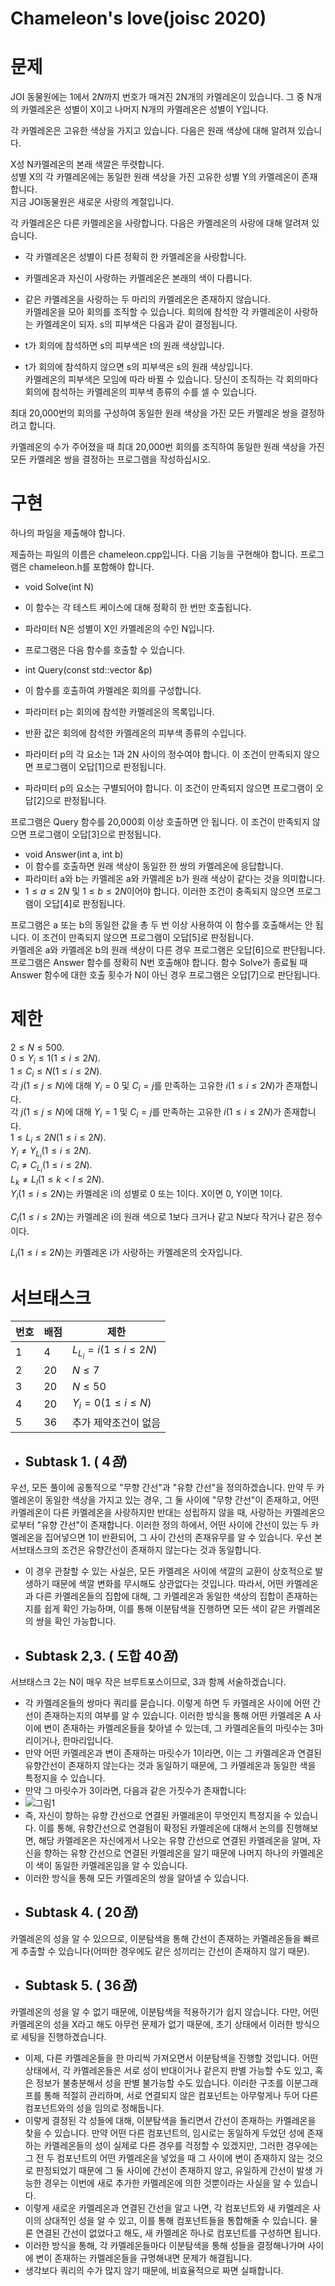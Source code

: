 # Chameleon's love(joisc 2020)
# 문제
JOI 동물원에는 1에서 $2N$까지 번호가 매겨진 2N개의 카멜레온이 있습니다. 그 중 N개의 카멜레온은 성별이 X이고 나머지 N개의 카멜레온은 성별이 Y입니다.   

각 카멜레온은 고유한 색상을 가지고 있습니다. 다음은 원래 색상에 대해 알려져 있습니다.   

X성 N카멜레온의 본래 색깔은 뚜렷합니다.   
성별 X의 각 카멜레온에는 동일한 원래 색상을 가진 고유한 성별 Y의 카멜레온이 존재합니다.   
지금 JOI동물원은 새로운 사랑의 계절입니다.   

각 카멜레온은 다른 카멜레온을 사랑합니다. 다음은 카멜레온의 사랑에 대해 알려져 있습니다.
+ 각 카멜레온은 성별이 다른 정확히 한 카멜레온을 사랑합니다.
+ 카멜레온과 자신이 사랑하는 카멜레온은 본래의 색이 다릅니다.
+ 같은 카멜레온을 사랑하는 두 마리의 카멜레온은 존재하지 않습니다.   
카멜레온을 모아 회의를 조직할 수 있습니다. 회의에 참석한 각 카멜레온이 사랑하는 카멜레온이 되자. s의 피부색은 다음과 같이 결정됩니다.

+ t가 회의에 참석하면 s의 피부색은 t의 원래 색상입니다.   
+ t가 회의에 참석하지 않으면 s의 피부색은 s의 원래 색상입니다.   
카멜레온의 피부색은 모임에 따라 바뀔 수 있습니다. 당신이 조직하는 각 회의마다 회의에 참석하는 카멜레온의 피부색 종류의 수를 셀 수 있습니다.   
   
최대 20,000번의 회의를 구성하여 동일한 원래 색상을 가진 모든 카멜레온 쌍을 결정하려고 합니다.   
   
카멜레온의 수가 주어졌을 때 최대 20,000번 회의를 조직하여 동일한 원래 색상을 가진 모든 카멜레온 쌍을 결정하는 프로그램을 작성하십시오.   
# 구현   
하나의 파일을 제출해야 합니다.   
   
제출하는 파일의 이름은 chameleon.cpp입니다. 다음 기능을 구현해야 합니다. 프로그램은 chameleon.h를 포함해야 합니다.   
   
+ void Solve(int N)
+ 이 함수는 각 테스트 케이스에 대해 정확히 한 번만 호출됩니다.
+ 파라미터 N은 성별이 X인 카멜레온의 수인 N입니다.
+ 프로그램은 다음 함수를 호출할 수 있습니다.
   
+ int Query(const std::vector &p)
+ 이 함수를 호출하여 카멜레온 회의를 구성합니다.
+ 파라미터 p는 회의에 참석한 카멜레온의 목록입니다.
+ 반환 값은 회의에 참석한 카멜레온의 피부색 종류의 수입니다.
+ 파라미터 p의 각 요소는 1과 2N 사이의 정수여야 합니다. 이 조건이 만족되지 않으면 프로그램이 오답[1]으로 판정됩니다.
+ 파라미터 p의 요소는 구별되어야 합니다. 이 조건이 만족되지 않으면 프로그램이 오답[2]으로 판정됩니다.   
   
프로그램은 Query 함수를 20,000회 이상 호출하면 안 됩니다. 이 조건이 만족되지 않으면 프로그램이 오답[3]으로 판정됩니다.
+ void Answer(int a, int b)
+ 이 함수를 호출하면 원래 색상이 동일한 한 쌍의 카멜레온에 응답합니다.
+ 파라미터 a와 b는 카멜레온 a와 카멜레온 b가 원래 색상이 같다는 것을 의미합니다.
+ $1 ≤ a ≤ 2N$ 및 $1 ≤ b ≤ 2N$이어야 합니다. 이러한 조건이 충족되지 않으면 프로그램이 오답[4]로 판정됩니다.
   
프로그램은 a 또는 b의 동일한 값을 총 두 번 이상 사용하여 이 함수를 호출해서는 안 됩니다. 이 조건이 만족되지 않으면 프로그램이 오답[5]로 판정됩니다.   
카멜레온 a와 카멜레온 b의 원래 색상이 다른 경우 프로그램은 오답[6]으로 판단됩니다.   
프로그램은 Answer 함수를 정확히 N번 호출해야 합니다. 함수 Solve가 종료될 때 Answer 함수에 대한 호출 횟수가 N이 아닌 경우 프로그램은 오답[7]으로 판단됩니다.
# 제한   
$2 ≤ N ≤ 500$.   
$0 ≤ Y_i ≤ 1(1 ≤ i ≤ 2N)$.   
$1 ≤ C_i ≤ N(1 ≤ i ≤ 2N)$.   
각 $j(1 ≤ j ≤ N)$에 대해 $Y_i = 0$ 및 $C_i = j$를 만족하는 고유한 $i(1 ≤ i ≤ 2N)$가 존재합니다.   
각 $j(1 ≤ j ≤ N)$에 대해 $Y_i = 1$ 및 $C_i = j$를 만족하는 고유한 $i(1 ≤ i ≤ 2N)$가 존재합니다.   
$1 ≤ L_i ≤ 2N(1 ≤ i ≤ 2N)$.   
$Y_i ≠ Y_{L_i} (1 ≤ i ≤ 2N)$.   
$C_i ≠ C_{L_i}(1 ≤ i ≤ 2N)$.   
$L_k ≠ L_l(1 ≤ k < l ≤ 2N)$.   
$Y_i(1≤i≤2N)$는 카멜레온 i의 성별로 0 또는 1이다. X이면 0, Y이면 1이다.   
   
$C_i(1≤i≤2N)$는 카멜레온 i의 원래 색으로 1보다 크거나 같고 N보다 작거나 같은 정수이다.   
   
$L_i(1 ≤ i ≤ 2N)$는 카멜레온 i가 사랑하는 카멜레온의 숫자입니다.
# 서브태스크
|번호|배점|제한|
|---|---|---|
|1|4|$L_{L_i} = i (1 ≤ i ≤ 2N)$|
|2|20|$N ≤ 7$|
|3|20|$N ≤ 50$|
|4|20|$Y_i = 0 (1 ≤ i ≤ N)$|
|5|36|추가 제약조건이 없음|
+ ## Subtask 1. ( $4점$)
우선, 모든 풀이에 공통적으로 "무향 간선"과 "유향 간선"을 정의하겠습니다. 만약 두 카멜레온이 동일한 색상을 가지고 있는 경우, 그 둘 사이에 "무향 간선"이 존재하고, 어떤 카멜레온이 다른 카멜레온을 사랑하지만 반대는 성립하지 않을 때, 사랑하는 카멜레온으로부터 "유향 간선"이 존재합니다. 이러한 정의 하에서, 어떤 사이에 간선이 있는 두 카멜레온을 집어넣으면 1이 반환되어, 그 사이 간선의 존재유무를 알 수 있습니다. 우선 본 서브태스크의 조건은 유향간선이 존재하지 않는다는 것과 동일합니다.
+ 이 경우 관찰할 수 있는 사실은, 모든 카멜레온 사이에 색깔의 교환이 상호적으로 발생하기 때문에 색깔 변화를 무시해도 상관없다는 것입니다. 따라서, 어떤 카멜레온과 다른 카멜레온들의 집합에 대해, 그 카멜레온과 동일한 색상의 집합이 존재하는지를 쉽게 확인 가능하며, 이를 통해 이분탐색을 진행하면 모든 색이 같은 카멜레온의 쌍을 확인 가능합니다.
+ ## Subtask 2,3. ( 도합 $40점$)
서브태스크 2는 N이 매우 작은 브루트포스이므로, 3과 함께 서술하겠습니다.
+ 각 카멜레온들의 쌍마다 쿼리를 묻습니다. 이렇게 하면 두 카멜레온 사이에 어떤 간선이 존재하는지의 여부를 알 수 있습니다. 이러한 방식을 통해 어떤 카멜레온 A 사이에 변이 존재하는 카멜레온들을 찾아낼 수 있는데, 그 카멜레온들의 마릿수는 3마리이거나, 한마리입니다.
+ 만약 어떤 카멜레온과 변이 존재하는 마릿수가 1이라면, 이는 그 카멜레온과 연결된 유향간선이 존재하지 않는다는 것과 동일하기 때문에, 그 카멜레온과 동일한 색을 특정지을 수 있습니다.
+ 만약 그 마릿수가 3이라면, 다음과 같은 가짓수가 존재합니다:
+ ![그림1](https://github.com/ibm2006/ibm2006/assets/130548041/d9ae1bae-d0f6-4447-a269-3e116e86baa5)
+ 즉, 자신이 향하는 유향 간선으로 연결된 카멜레온이 무엇인지 특정지을 수 있습니다. 이를 통해, 유향간선으로 연결됨이 확정된 카멜레온에 대해서 논의를 진행해보면, 해당 카멜레온은 자신에게서 나오는 유향 간선으로 연결된 카멜레온을 알며, 자신을 향하는 유향 간선으로 연결된 카멜레온을 알기 때문에 나머지 하나의 카멜레온이 색이 동일한 카멜레온임을 알 수 있습니다.
+ 이러한 방식을 통해 모든 카멜레온의 쌍을 알아낼 수 있습니다.
+ ## Subtask 4. ( $20점$)
카멜레온의 성을 알 수 있으므로, 이분탐색을 통해 간선이 존재하는 카멜레온들을 빠르게 추출할 수 있습니다(어떠한 경우에도 같은 성끼리는 간선이 존재하지 않기 때문).
+ ## Subtask 5. ( $36점$)
카멜레온의 성을 알 수 없기 때문에, 이분탐색을 적용하기가 쉽지 않습니다. 다만, 어떤 카멜레온의 성을 X라고 해도 아무런 문제가 없기 때문에, 초기 상태에서 이러한 방식으로 세팅을 진행하겠습니다.
+ 이제, 다른 카멜레온들을 한 마리씩 가져오면서 이분탐색을 진행할 것입니다. 어떤 상태에서, 각 카멜레온들은 서로 성이 반대이거나 같은지 판별 가능할 수도 있고, 혹은 정보가 불충분해서 성을 판별 불가능할 수도 있습니다. 이러한 구조를 이분그래프를 통해 적절히 관리하며, 서로 연결되지 않은 컴포넌트는 아무렇게나 두어 다른 컴포넌트와의 성을 임의로 정해둡니다.
+ 이렇게 결정된 각 성들에 대해, 이분탐색을 돌리면서 간선이 존재하는 카멜레온을 찾을 수 있습니다. 만약 어떤 다른 컴포넌트의, 임시로는 동일하게 두었던 성에 존재하는 카멜레온들의 성이 실제로 다른 경우를 걱정할 수 있겠지만, 그러한 경우에는 그 전 두 컴포넌트의 어떤 카멜레온을 넣었을 때 그 사이에 변이 존재하지 않는 것으로 판정되었기 때문에 그 둘 사이에 간선이 존재하지 않고, 유일하게 간선이 발생 가능한 경우는 이번에 새로 추가한 카멜레온에 의한 것뿐이라는 사실을 알 수 있습니다.
+ 이렇게 새로운 카멜레온과 연결된 간선을 알고 나면, 각 컴포넌트와 새 카멜레온 사이의 상대적인 성을 알 수 있고, 이를 통해 컴포넌트들을 통합해줄 수 있습니다. 물론 연결된 간선이 없었다고 해도, 새 카멜레온 하나로 컴포넌트를 구성하면 됩니다.
+ 이러한 방식을 통해, 각 카멜레온들마다 이분탐색을 통해 성들을 결정해나가며 사이에 변이 존재하는 카멜레온들을 규명해내면 문제가 해결됩니다.
+ 생각보다 쿼리의 수가 많지 않기 때문에, 비효율적으로 짜면 실패합니다.

